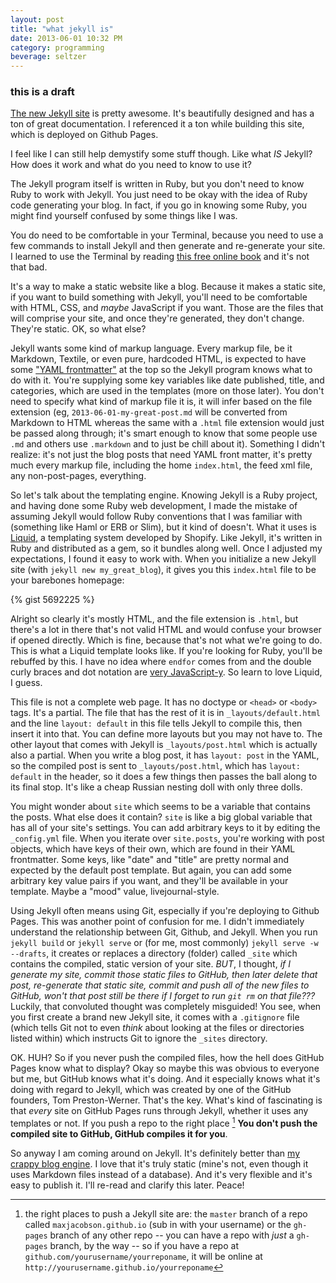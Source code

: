 ```yaml
---
layout: post
title: "what jekyll is"
date: 2013-06-01 10:32 PM
category: programming
beverage: seltzer
---
```


### this is a draft

[The new Jekyll site](http://jekyllrb.com) is pretty awesome. It's beautifully designed and has a ton of great documentation. I referenced it a ton while building this site, which is deployed on Github Pages.

I feel like I can still help demystify some stuff though. Like what *IS* Jekyll? How does it work and what do you need to know to use it?

The Jekyll program itself is written in Ruby, but you don't need to know Ruby to work with Jekyll. You just need to be okay with the idea of Ruby code generating your blog. In fact, if you go in knowing some Ruby, you might find yourself confused by some things like I was.

You do need to be comfortable in your Terminal, because you need to use a few commands to install Jekyll and then generate and re-generate your site. I learned to use the Terminal by reading [this free online book](http://cli.learncodethehardway.org/book/) and it's not that bad.

It's a way to make a static website like a blog. Because it makes a static site, if you want to build something with Jekyll, you'll need to be comfortable with HTML, CSS, and *maybe* JavaScript if you want. Those are the files that will comprise your site, and once they're generated, they don't change. They're static. OK, so what else?

Jekyll wants some kind of markup language. Every markup file, be it Markdown, Textile, or even pure, hardcoded HTML, is expected to have some ["YAML frontmatter"](http://jekyllrb.com/docs/frontmatter/) at the top so the Jekyll program knows what to do with it. You're supplying some key variables like date published, title, and categories, which are used in the templates (more on those later). You don't need to specify what kind of markup file it is, it will infer based on the file extension (eg, `2013-06-01-my-great-post.md` will be converted from Markdown to HTML whereas the same with a `.html` file extension would just be passed along through; it's smart enough to know that some people use `.md` and others use `.markdown` and to just be chill about it). Something I didn't realize: it's not just the blog posts that need YAML front matter, it's pretty much every markup file, including the home `index.html`, the feed xml file, any non-post-pages, everything.

So let's talk about the templating engine. Knowing Jekyll is a Ruby project, and having done some Ruby web development, I made the mistake of assuming Jekyll would follow Ruby conventions that I was familiar with (something like Haml or ERB or Slim), but it kind of doesn't. What it uses is [Liquid](https://github.com/Shopify/liquid/), a templating system developed by Shopify. Like Jekyll, it's written in Ruby and distributed as a gem, so it bundles along well. Once I adjusted my expectations, I found it easy to work with. When you initialize a new Jekyll site (with `jekyll new my_great_blog`), it gives you this `index.html` file to be your barebones homepage:

{% gist 5692225 %}

Alright so clearly it's mostly HTML, and the file extension is `.html`, but there's a lot in there that's not valid HTML and would confuse your browser if opened directly. Which is fine, because that's not what we're going to do. This is what a Liquid template looks like. If you're looking for Ruby, you'll be rebuffed by this. I have no idea where `endfor` comes from and the double curly braces and dot notation are [very JavaScript-y](http://handlebarsjs.com/). So learn to love Liquid, I guess.

This file is not a complete web page. It has no doctype or `<head>` or `<body>` tags. It's a partial. The file that has the rest of it is in `_layouts/default.html` and the line `layout: default` in this file tells Jekyll to compile this, then insert it into that. You can define more layouts but you may not have to. The other layout that comes with Jekyll is `_layouts/post.html` which is actually also a partial. When you write a blog post, it has `layout: post` in the YAML, so the compiled post is sent to `_layouts/post.html`, which has `layout: default` in the header, so it does a few things then passes the ball along to its final stop. It's like a cheap Russian nesting doll with only three dolls.

You might wonder about `site` which seems to be a variable that contains the posts. What else does it contain? `site` is like a big global variable that has all of your site's settings. You can add arbitrary keys to it by editing the `_config.yml` file. When you iterate over `site.posts`, you're working with post objects, which have keys of their own, which are found in their YAML frontmatter. Some keys, like "date" and "title" are pretty normal and expected by the default post template. But again, you can add some arbitrary key value pairs if you want, and they'll be available in your template. Maybe a "mood" value, livejournal-style.

Using Jekyll often means using Git, especially if you're deploying to Github Pages. This was another point of confusion for me. I didn't immediately understand the relationship between Git, Github, and Jekyll. When you run `jekyll build` or `jekyll serve` or (for me, most commonly) `jekyll serve -w --drafts`, it creates or replaces a directory (folder) called `_site` which contains the compiled, static version of your site. *BUT*, I thought, *if I generate my site, commit those static files to GitHub, then later delete that post, re-generate that static site, commit and push all of the new files to GitHub, won't that post still be there if I forget to run `git rm` on that file???* Luckily, that convoluted thought was completely misguided! You see, when you first create a brand new Jekyll site, it comes with a `.gitignore` file (which tells Git not to even *think* about looking at the files or directories listed within) which instructs Git to ignore the `_sites` directory.

OK. HUH? So if you never push the compiled files, how the hell does GitHub Pages know what to display? Okay so maybe this was obvious to everyone but me, but GitHub knows what it's doing. And it especially knows what it's doing with regard to Jekyll, which was created by one of the GitHub founders, Tom Preston-Werner. That's the key. What's kind of fascinating is that *every* site on GitHub Pages runs through Jekyll, whether it uses any templates or not. If you push a repo to the right place [^rightplace] **You don't push the compiled site to GitHub, GitHub compiles it for you**.

[^rightplace]: the right places to push a Jekyll site are: the `master` branch of a repo called `maxjacobson.github.io` (sub in with your username) or the `gh-pages` branch of any other repo -- you can have a repo with *just* a `gh-pages` branch, by the way -- so if you have a repo at `github.com/yourusername/yourreponame`, it will be online at `http://yourusername.github.io/yourreponame`

So anyway I am coming around on Jekyll. It's definitely better than [my crappy blog engine](http://github.com/maxjacobson/beefsteak). I love that it's truly static (mine's not, even though it uses Markdown files instead of a database). And it's very flexible and it's easy to publish it. I'll re-read and clarify this later. Peace! 